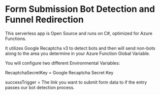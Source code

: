 # Form Submission Bot Detection and Funnel Redirection

This serverless app is Open Source and runs on C#, optimized for Azure Functions.

It utilizes Google Recaptcha v3 to detect bots and then will send non-bots along to the area you determine in your Azure Function Global Variable.

You will configure two different Environmental Variables:

RecaptchaSecretKey = Google Recaptcha Secret Key

successTrigger = The link you want to submit form data to if the entry passes our bot detection process. 
